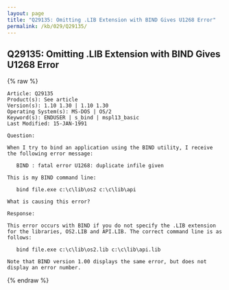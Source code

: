 ```yaml
---
layout: page
title: "Q29135: Omitting .LIB Extension with BIND Gives U1268 Error"
permalink: /kb/029/Q29135/
---
```


## Q29135: Omitting .LIB Extension with BIND Gives U1268 Error

{% raw %}

	Article: Q29135
	Product(s): See article
	Version(s): 1.10 1.30 | 1.10 1.30
	Operating System(s): MS-DOS | OS/2
	Keyword(s): ENDUSER | s_bind | mspl13_basic
	Last Modified: 15-JAN-1991
	
	Question:
	
	When I try to bind an application using the BIND utility, I receive
	the following error message:
	
	   BIND : fatal error U1268: duplicate infile given
	
	This is my BIND command line:
	
	   bind file.exe c:\c\lib\os2 c:\c\lib\api
	
	What is causing this error?
	
	Response:
	
	This error occurs with BIND if you do not specify the .LIB extension
	for the libraries, OS2.LIB and API.LIB. The correct command line is as
	follows:
	
	   bind file.exe c:\c\lib\os2.lib c:\c\lib\api.lib
	
	Note that BIND version 1.00 displays the same error, but does not
	display an error number.

{% endraw %}

